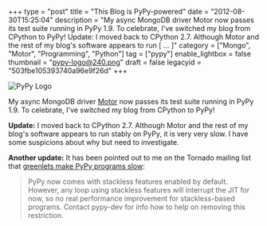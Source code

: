 +++
type = "post"
title = "This Blog is PyPy-powered"
date = "2012-08-30T15:25:04"
description = "My async MongoDB driver Motor now passes its test suite running in PyPy 1.9. To celebrate, I've switched my blog from CPython to PyPy! Update: I moved back to CPython 2.7. Although Motor and the rest of my blog's software appears to run [ ... ]"
category = ["Mongo", "Motor", "Programming", "Python"]
tag = ["pypy"]
enable_lightbox = false
thumbnail = "pypy-logo@240.png"
draft = false
legacyid = "503fbe105393740a96e9f26d"
+++

<p><img style="display:block; margin-left:auto; margin-right:auto;" src="pypy-logo.png" alt="PyPy Logo" title="pypy-logo.png" border="0"   /></p>
<p>My async MongoDB driver <a href="/motor/">Motor</a> now passes its test suite running in PyPy 1.9. To celebrate, I've switched my blog from CPython to PyPy!</p>
<p><strong>Update:</strong> I moved back to CPython 2.7. Although Motor and the rest of my blog's software appears to run stably on PyPy, it is very very slow. I have some suspicions about why but need to investigate.</p>
<p><strong>Another update:</strong> It has been pointed out to me on the Tornado mailing list that <a href="http://morepypy.blogspot.com/2011/11/pypy-17-widening-sweet-spot.html">greenlets make PyPy programs slow</a>:</p>
<blockquote>
<p>PyPy now comes with stackless features enabled by default. However, any loop using stackless features will interrupt
the JIT for now, so no real performance improvement for stackless-based programs. Contact pypy-dev for info how to 
help on removing this restriction.</p>
</blockquote>

